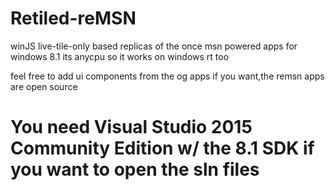 # Retiled-reMSN
winJS  live-tile-only based replicas of the once msn powered apps for windows 8.1 
its anycpu so it works on windows rt   too
 
 
 feel free to add ui components from the og apps if you want,the remsn apps are open source
 
# You need Visual Studio 2015 Community Edition w/ the 8.1 SDK if you want to open the sln files


  

 
